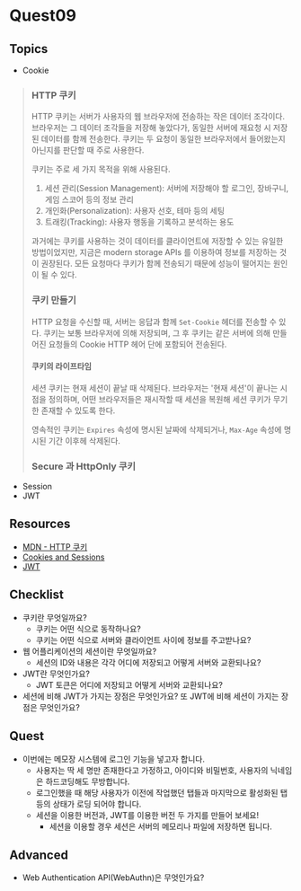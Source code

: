 # Quest09

## Topics
* Cookie

> ### HTTP 쿠키
>
> HTTP 쿠키는 서버가 사용자의 웹 브라우저에 전송하는 작은 데이터 조각이다. 브라우저는 그 데이터 조각들을 저장해 놓았다가, 동일한 서버에 재요청 시 저장된 데이터를 함께 전송한다. 쿠키는 두 요청이 동일한 브라우저에서 들어왔는지 아닌지를 판단할 때 주로 사용한다.
>
> 쿠키는 주로 세 가지 목적을 위해 사용된다.
>
> 1. 세션 관리(Session Management): 서버에 저장해야 할 로그인, 장바구니, 게임 스코어 등의 정보 관리
> 2. 개인화(Personalization): 사용자 선호, 테마 등의 세팅
> 3. 트래킹(Tracking): 사용자 행동을 기록하고 분석하는 용도
>
> 과거에는 쿠키를 사용하는 것이 데이터를 클라이언트에 저장할 수 있는 유일한 방법이었지만, 지금은 modern storage APIs 를 이용하여 정보를 저장하는 것이 권장된다. 모든 요청마다 쿠키가 함께 전송되기 때문에 성능이 떨어지는 원인이 될 수 있다.
>
> ### 쿠키 만들기
>
> HTTP 요청을 수신할 때, 서버는 응답과 함께 `Set-Cookie` 헤더를 전송할 수 있다. 쿠키는 보통 브라우저에 의해 저장되며, 그 후 쿠키는 같은 서버에 의해 만들어진 요청들의 Cookie HTTP 헤어 단에 포함되어 전송된다.
>
> #### 쿠키의 라이프타임
>
> 세션 쿠키는 현재 세션이 끝날 때 삭제된다. 브라우저는 '현재 세션'이 끝나는 시점을 정의하며, 어떤 브라우저들은 재시작할 때 세션을 복원해 세션 쿠키가 무기한 존재할 수 있도록 한다.
>
> 영속적인 쿠키는 `Expires` 속성에 명시된 날짜에 삭제되거나, `Max-Age` 속성에 명시된 기간 이후헤 삭제된다.
>
> ### Secure 과 HttpOnly 쿠키
>
> 

* Session
* JWT

## Resources
* [MDN - HTTP 쿠키](https://developer.mozilla.org/ko/docs/Web/HTTP/Cookies)
* [Cookies and Sessions](https://web.stanford.edu/~ouster/cgi-bin/cs142-fall10/lecture.php?topic=cookie)
* [JWT](https://jwt.io/)

## Checklist
* 쿠키란 무엇일까요?
  * 쿠키는 어떤 식으로 동작하나요?
  * 쿠키는 어떤 식으로 서버와 클라이언트 사이에 정보를 주고받나요?
* 웹 어플리케이션의 세션이란 무엇일까요?
  * 세션의 ID와 내용은 각각 어디에 저장되고 어떻게 서버와 교환되나요?
* JWT란 무엇인가요?
  * JWT 토큰은 어디에 저장되고 어떻게 서버와 교환되나요?
* 세션에 비해 JWT가 가지는 장점은 무엇인가요? 또 JWT에 비해 세션이 가지는 장점은 무엇인가요?

## Quest
* 이번에는 메모장 시스템에 로그인 기능을 넣고자 합니다.
  * 사용자는 딱 세 명만 존재한다고 가정하고, 아이디와 비밀번호, 사용자의 닉네임은 하드코딩해도 무방합니다.
  * 로그인했을 때 해당 사용자가 이전에 작업했던 탭들과 마지막으로 활성화된 탭 등의 상태가 로딩 되어야 합니다.
  * 세션을 이용한 버전과, JWT를 이용한 버전 두 가지를 만들어 보세요!
    * 세션을 이용할 경우 세션은 서버의 메모리나 파일에 저장하면 됩니다.

## Advanced
* Web Authentication API(WebAuthn)은 무엇인가요?
